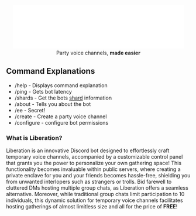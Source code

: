 <p align="center">
  <img src="https://github.com/liberation-dev/images/blob/main/Liberation-Banner.png?raw=true" />
  <br/>Party voice channels, <b>made easier</b>
</p>

## Command Explanations
- /help \- Displays command explanation
- /ping \- Gets bot latency
- /shards \- Get the bots [shard](https://anidiots.guide/understanding/sharding/) information
- /about \- Tells you about the bot
- /ee \- Secret!
- /create \- Create a party voice channel
- /configure \- configure bot permissions

### What is Liberation?
Liberation is an innovative Discord bot designed to effortlessly craft temporary voice channels, accompanied by a customizable control panel that grants you the power to personalize your own gathering space! This functionality becomes invaluable within public servers, where creating a private enclave for you and your friends becomes hassle-free, shielding you from unwanted interlopers such as strangers or trolls. Bid farewell to cluttered DMs hosting multiple group chats, as Liberation offers a seamless alternative. Moreover, while traditional group chats limit participation to 10 individuals, this dynamic solution for temporary voice channels facilitates hosting gatherings of almost limitless size and all for the price of **FREE**!
